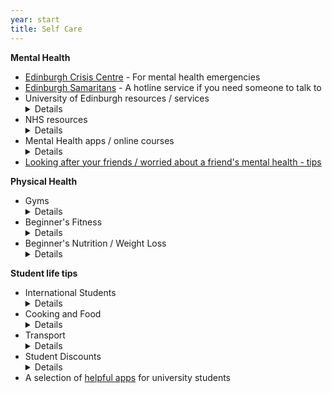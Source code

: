 ```yaml
---
year: start
title: Self Care
---
```


**Mental Health**
- [Edinburgh Crisis Centre](http://www.edinburghcrisiscentre.org.uk/wordpress/) - For mental health emergencies
- [Edinburgh Samaritans](https://samaritans.org/branches/edinburgh) - A hotline service if you need someone to talk to
- University of Edinburgh resources / services <details>
         * <a href="https://www.eusa.ed.ac.uk/support_and_advice/the_advice_place/">EUSA Advice Place</a>: ask about anything here <br>
         * <a href="https://ednightline.com/">Nightline</a>: confidential dial in service, 8pm-8am every term night (<a href="tel:01315574444">call</a>, <a href="https://ednightline.com/instant-messenger/">instant message</a>) -- <b>UPDATE</b><em> Nightline seems to be closed to keep its volunteers safe during the pandemic</em> <br>
         * <a href="https://www.edweb.ed.ac.uk/chaplaincy">University Chaplaincy</a>: safe and welcoming service for people of all faiths and none; their <a href="https://www.edweb.ed.ac.uk/chaplaincy/the-listening-service">Listening Service</a> is available for drop-in chats about hefty topics.<br>
         * <a href="https://www.edweb.ed.ac.uk/student-counselling/services">Student Counselling</a>: offers 1-1 telephone and email counselling (in light of the pandemic); note that sometimes the waiting list can be quite long -- <a href= "https://www.edweb.ed.ac.uk/student-counselling/services/one-to-one-therapy/self-referral-form">counselling self referral</a><br>
         * Long-term mental health issues support: <a href="https://www.edweb.ed.ac.uk/student-disability-service/staff/supporting-students/support-for-disabled-students/mental-health/mental-health-mentor">Mental Health Mentors</a>, <a href="https://www.ed.ac.uk/student-disability-service/students">Student Disability Service</a>
  </details>
- NHS resources <details> 
      * Your <a href="https://www.nhsinform.scot/care-support-and-rights/nhs-services/doctors/registering-with-a-gp-practice">GP</a> is a great source of information, feel free to contact them / book an appointment. <br>
      * <a href="https://www.nhs.uk/conditions/suicide/">NHS information on suicide</a> - Information and help about suicidal thoughts
  </details>
 - Mental Health apps / online courses <details>
        * <a href="https://www.edweb.ed.ac.uk/counselling-services/staff/feeling-good-app">Feeling Good App</a>: app that helps calm the body and mind, and aids recovery from mental distress, via a series of audio tracks. All Edi Uni students have free access to this self-help programme <br>
        * <a href="https://www.edweb.ed.ac.uk/student-counselling/self-help/togetherall">Togetherall</a>: anonymous online community where members can support each other, available 24/7 and monitored by trained clinicians. Click "I'm from a university or college" and then use your university email address when signing up.<br>
        * <a href="https://ed.silvercloudhealth.com/signup/">SilverCloud</a>: free suite of online CBT (cognitive behavioural therapy) programmes for anxiety, depression, stress, mindfulness and other mental health topics.<br>
        All three of these apps are NHS-developed and properly regulated.
    </details>
- [Looking after your friends / worried about a friend's mental health - tips](https://www.eusa.ed.ac.uk/support_and_advice/the_advice_place/wellbeing/mental_health/a_friend/)

**Physical Health**
 - Gyms <details> 
        * <a href="https://www.ed.ac.uk/sport-exercise">Pleasance Sports Centre</a>: 6am to 10pm weekdays, 9am to 8pm weekends<br>
        * <a href="https://www.puregym.com/gyms/edinburgh-quartermile/">PureGym Quartermile</a>: 24 hours<br>
    </details>
- Beginner's Fitness <details>
        * <a href="https://stronglifts.com/5x5">SL 5x5</a>: Simple, effective strength routine<br>
        * <a href="https://www.puregym.com/gyms/edinburgh-quartermile/">C25K</a>: Couch to 5K: train for a 5K from nothing in 10 weeks<br>
        * <a href="https://runkeeper.com/">Runkeeper</a>: Track your outdoor runs, plus audio training<br>
  </details>
- Beginner's Nutrition / Weight Loss <details> 
        * <a href="https://old.reddit.com/r/loseit/wiki/quick_start_guide">/r/loseit wiki</a>: A good intro to safe, healthy weight loss<br>
        * <a href="https://old.reddit.com/r/gainit/wiki/index">/r/gainit wiki</a>: A good intro to gaining muscle mass<br>
        * <a href="https://www.myfitnesspal.com">MyFitnessPal</a>: Easily track calories, macros, and exercise<br>
     </details>

**Student life tips**
 - International Students <details>
        * <a href="https://www.ukcisa.org.uk">UKCISA</a>: a great website for ALL aspects of International Student issues, e.g. culture shock, travel, UK traditions, opening a bank account, understanding Students Unions etc.
   </details>
- Cooking and Food <details>
         * <a href="https://www.nhs.uk/live-well/eat-well/20-tips-to-eat-well-for-less/">20 tips for eating well cheaply from the NHS</a><br>
         * <a href="https://budgetbytes.com">BudgetBytes</a>: Ditch Deliveroo, save money by cooking yourself<br>
         * <a href="https://www.topuniversities.com/blog/brain-food-what-eat-when-revising">Brain Food: What to eat when revising</a><br>
         * <a href="https://www.thestudentfoodproject.com">The Student Food Project</a>: quick, cheap and easy student recipes<br>
         * <a href="https://www.savethestudent.org/save-money/food-drink">55 ways to save money on food</a><br>
         * <a href="https://www.ed.ac.uk/files/atoms/files/food_shopping_guide_2018.pdf">Edinburgh food shopping guide</a> 
   </details>
- Transport <details>
        * <a href="https://www.16-25railcard.co.uk">18-25 Railcard</a>: Save 1/3 fare on train tickets for £30/year (for everyone aged 16-25 and mature students in full-time study)<br>
        * <a href="https://www.lothianbuses.com/using-the-bus/student-guide/">Lothian Buses student guide</a> includes important Covid-19 public transport information
  </details>
- Student Discounts <details>
        * <a href="https://www.myunidays.com">Unidays</a>: Student discounts on just about everything </details>
- A selection of [helpful apps](https://www.topuniversities.com/blog/most-helpful-apps-students) for university students





